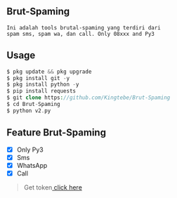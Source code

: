 ## Brut-Spaming
```
Ini adalah tools brutal-spaming yang terdiri dari 
spam sms, spam wa, dan call. Only 08xxx and Py3
```
## Usage
```php
$ pkg update && pkg upgrade
$ pkg install git -y
$ pkg install python -y
$ pip install requests
$ git clone https://github.com/Kingtebe/Brut-Spaming
$ cd Brut-Spaming
$ python v2.py
```
## Feature Brut-Spaming
- [X] Only Py3
- [X] Sms
- [X] WhatsApp
- [X] Call
> Get token[ click here ](https://cutt.ly/6l9ffsl)
